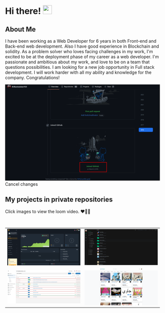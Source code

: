 # Hi there! <img src="https://media.giphy.com/media/hvRJCLFzcasrR4ia7z/giphy.gif" width="29px" height="29px">

##  About Me

I have been working as a Web Developer for 6 years in both Front-end and Back-end web
development. Also I have good experience in Blockchain and solidity.
As a problem solver who loves facing challenges in my work, I'm excited to be at the deployment
phase of my career as a web developer. I'm passionate and ambitious about my work, and love to
be on a team that questions possibilities. I am looking for a new job opportunity in Full stack
development. I will work harder with all my ability and knowledge for the company.
Congratulations!

<img src="./github.png" alt="github" />
<br>Cancel changes

##  My projects in private repositories
<p>Click images to view the loom video. ❤💚💙 </p>
<br>
<table>
  <tr>
    <td><a href="https://www.loom.com/share/28eb3f68d9344ec084d29f2e653b3fc0"><img  src="./cryptitan.live.png" alt="dreamboat999" width="100%" /></a></td>
    <td><a href="https://www.loom.com/share/fc577d4a3518404888d4c9c8e98d02fc"><img  src="./filemanager.png" alt="dreamboat999" width="100%" /></a></td>
  </tr>
  <tr>
    <td><a href="https://www.loom.com/share/1566ced838114e17b5a227ada682d9e9"><img src="./RealTimefeedback.jpg" alt="dreamboat999" width="100%"  /></a></td>
    <td><a href="https://www.loom.com/share/a5f5773e824548a38729a5678d5ffe10"><img  src="./talaqqi.png" alt="dreamboat999" width="100%" /></a></td>
  </tr>
  
  
  
  
</table>





